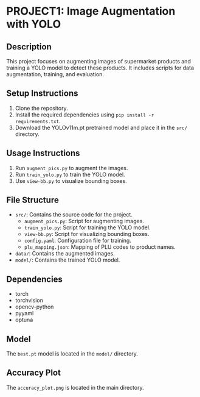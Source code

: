# PROJECT1: Image Augmentation with YOLO

## Description

This project focuses on augmenting images of supermarket products and training a YOLO model to detect these products. It includes scripts for data augmentation, training, and evaluation.

## Setup Instructions

1.  Clone the repository.
2.  Install the required dependencies using `pip install -r requirements.txt`.
3.  Download the YOLOv11m.pt pretrained model and place it in the `src/` directory.

## Usage Instructions

1.  Run `augment_pics.py` to augment the images.
2.  Run `train_yolo.py` to train the YOLO model.
3.  Use `view-bb.py` to visualize bounding boxes.

## File Structure

*   `src/`: Contains the source code for the project.
    *   `augment_pics.py`: Script for augmenting images.
    *   `train_yolo.py`: Script for training the YOLO model.
    *   `view-bb.py`: Script for visualizing bounding boxes.
    *   `config.yaml`: Configuration file for training.
    *   `plu_mapping.json`: Mapping of PLU codes to product names.
*   `data/`: Contains the augmented images.
*   `model/`: Contains the trained YOLO model.

## Dependencies

*   torch
*   torchvision
*   opencv-python
*   pyyaml
*   optuna

## Model

The `best.pt` model is located in the `model/` directory.

## Accuracy Plot

The `accuracy_plot.png` is located in the main directory.
